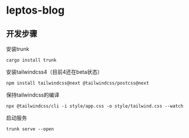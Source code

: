 # leptos-blog

## 开发步骤

安装trunk
```shell
cargo install trunk
```

安装tailwindcss4（目前4还在beta状态）
```shell
npm install tailwindcss@next @tailwindcss/postcss@next
```

保持tailwindcss的编译
```shell
npx @tailwindcss/cli -i style/app.css -o style/tailwind.css --watch
```

启动服务
```shell
trunk serve --open
```